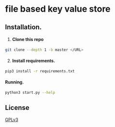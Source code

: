 # file based key value store

## Installation.

1. #### Clone this repo

```sh
git clone --depth 1 -b master </URL>
```

2. #### Install requirements.

```sh
pip3 install -r requirements.txt
``` 

#### Running.

```sh
python3 start.py --help   
```

## License

[GPLv3](/LICENSE)